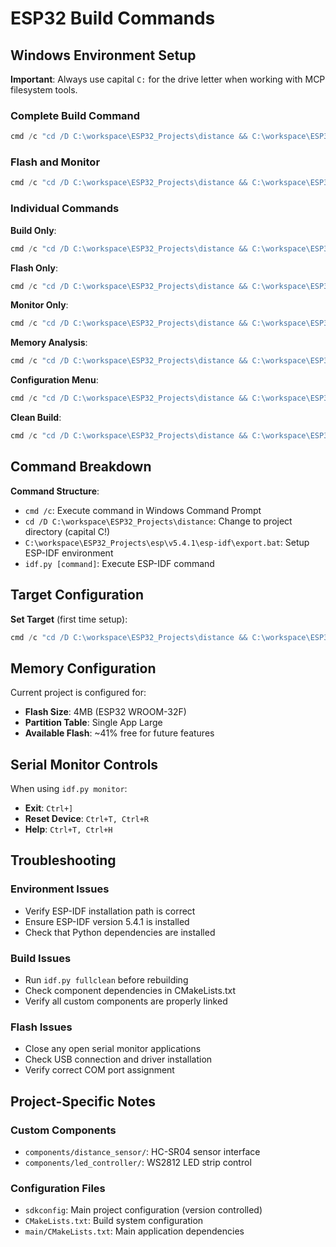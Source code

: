 # ESP32 Build Commands

## Windows Environment Setup

**Important**: Always use capital `C:` for the drive letter when working with MCP filesystem tools.

### Complete Build Command
```powershell
cmd /c "cd /D C:\workspace\ESP32_Projects\distance && C:\workspace\ESP32_Projects\esp\v5.4.1\esp-idf\export.bat && idf.py build"
```

### Flash and Monitor
```powershell
cmd /c "cd /D C:\workspace\ESP32_Projects\distance && C:\workspace\ESP32_Projects\esp\v5.4.1\esp-idf\export.bat && idf.py flash monitor"
```

### Individual Commands

**Build Only**:
```powershell
cmd /c "cd /D C:\workspace\ESP32_Projects\distance && C:\workspace\ESP32_Projects\esp\v5.4.1\esp-idf\export.bat && idf.py build"
```

**Flash Only**:
```powershell
cmd /c "cd /D C:\workspace\ESP32_Projects\distance && C:\workspace\ESP32_Projects\esp\v5.4.1\esp-idf\export.bat && idf.py flash"
```

**Monitor Only**:
```powershell
cmd /c "cd /D C:\workspace\ESP32_Projects\distance && C:\workspace\ESP32_Projects\esp\v5.4.1\esp-idf\export.bat && idf.py monitor"
```

**Memory Analysis**:
```powershell
cmd /c "cd /D C:\workspace\ESP32_Projects\distance && C:\workspace\ESP32_Projects\esp\v5.4.1\esp-idf\export.bat && idf.py size"
```

**Configuration Menu**:
```powershell
cmd /c "cd /D C:\workspace\ESP32_Projects\distance && C:\workspace\ESP32_Projects\esp\v5.4.1\esp-idf\export.bat && idf.py menuconfig"
```

**Clean Build**:
```powershell
cmd /c "cd /D C:\workspace\ESP32_Projects\distance && C:\workspace\ESP32_Projects\esp\v5.4.1\esp-idf\export.bat && idf.py fullclean && idf.py build"
```

## Command Breakdown

**Command Structure**:
- `cmd /c`: Execute command in Windows Command Prompt
- `cd /D C:\workspace\ESP32_Projects\distance`: Change to project directory (capital C!)
- `C:\workspace\ESP32_Projects\esp\v5.4.1\esp-idf\export.bat`: Setup ESP-IDF environment
- `idf.py [command]`: Execute ESP-IDF command

## Target Configuration

**Set Target** (first time setup):
```powershell
cmd /c "cd /D C:\workspace\ESP32_Projects\distance && C:\workspace\ESP32_Projects\esp\v5.4.1\esp-idf\export.bat && idf.py set-target esp32"
```

## Memory Configuration

Current project is configured for:
- **Flash Size**: 4MB (ESP32 WROOM-32F)
- **Partition Table**: Single App Large
- **Available Flash**: ~41% free for future features

## Serial Monitor Controls

When using `idf.py monitor`:
- **Exit**: `Ctrl+]`
- **Reset Device**: `Ctrl+T, Ctrl+R`
- **Help**: `Ctrl+T, Ctrl+H`

## Troubleshooting

### Environment Issues
- Verify ESP-IDF installation path is correct
- Ensure ESP-IDF version 5.4.1 is installed
- Check that Python dependencies are installed

### Build Issues
- Run `idf.py fullclean` before rebuilding
- Check component dependencies in CMakeLists.txt
- Verify all custom components are properly linked

### Flash Issues
- Close any open serial monitor applications
- Check USB connection and driver installation
- Verify correct COM port assignment

## Project-Specific Notes

### Custom Components
- `components/distance_sensor/`: HC-SR04 sensor interface
- `components/led_controller/`: WS2812 LED strip control

### Configuration Files
- `sdkconfig`: Main project configuration (version controlled)
- `CMakeLists.txt`: Build system configuration
- `main/CMakeLists.txt`: Main application dependencies